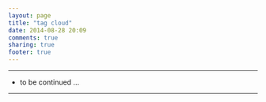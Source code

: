```yaml
---
layout: page
title: "tag cloud"
date: 2014-08-28 20:09
comments: true
sharing: true
footer: true
---
```


* * *
* to be continued ...
*  * * 